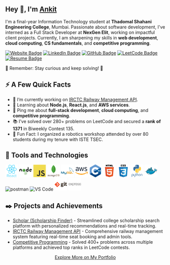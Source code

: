 <h2>Hey 👋, I'm <a href="https://lustrous-cucurucho-d9485f.netlify.app/">Ankit</a></h2>  
<p>I'm a final-year Information Technology student at <strong>Thadomal Shahani Engineering College</strong>, Mumbai. Passionate about software development, I've interned as a Full Stack Developer at <strong>NexGen Elit</strong>, working on impactful client projects. Currently, I am sharpening my skills in <strong>web development</strong>, <strong>cloud computing</strong>, <strong>CS fundamentals</strong>, and <strong>competitive programming</strong>.</p>  

<p>
<a href="https://lustrous-cucurucho-d9485f.netlify.app/"><img src="https://img.shields.io/badge/-Portfolio-4E69C8?style=flat-square&labelColor=4E69C8&logo=Firefox&link=https://lustrous-cucurucho-d9485f.netlify.app/" alt="Website Badge"></a>
<a href="https://www.linkedin.com/in/ankit-dubey-8975681ba/"><img src="https://img.shields.io/badge/-@AnkitDubey-0077B5?style=flat-square&labelColor=0077B5&logo=LinkedIn&link=https://www.linkedin.com/in/ankit-dubey-8975681ba/" alt="LinkedIn Badge"></a>
<a href="https://github.com/ankitdubetsec"><img src="https://img.shields.io/badge/-@ankitdubetsec-0A0A0A?style=flat-square&labelColor=0A0A0A&logo=GitHub&link=https://github.com/ankitdubetsec" alt="GitHub Badge"></a>
<a href="https://leetcode.com/ankitdubetsec/"><img src="https://img.shields.io/badge/-@AnkitDubey-FFA116?style=flat-square&labelColor=FFA116&logo=leetcode&link=https://leetcode.com/ankitdubetsec/" alt="LeetCode Badge"></a>
  <a href="https://drive.google.com/file/d/1zUnREXiAM8Wo7zM_NljlBwTz27oHseAH/view?usp=sharing">
    <img src="https://img.shields.io/badge/-Resume-4CAF50?style=flat-square&labelColor=4CAF50&logo=pdf&link=https://github.com/username/username/raw/main/resume.pdf" alt="Resume Badge">
  </a>
</p>  

<p>🍌 Remember: Stay curious and keep solving! 🍌</p>  


<h2>⚡️ A Few Quick Facts</h2>  
<ul>  
<li>🔭 I’m currently working on <a href="https://github.com/ankitdubetsec/IRCTC_API">IRCTC Railway Management API</a>.</li>  
<li>🧐 Learning about <strong>Node.js</strong>, <strong>React.js</strong>, and <strong>AWS services</strong>.</li>  
<li>💬 Ping me about <strong>full-stack development</strong>, <strong>cloud computing</strong>, and <strong>competitive programming</strong>.</li>  
<li>📚 I’ve solved over 280+ problems on LeetCode and secured a <strong>rank of 1371</strong> in Biweekly Contest 135.</li>  
<li>🎉 Fun Fact: I organized a robotics workshop attended by over 80 students during my tenure with ISTE TSEC.</li>  
</ul>  

<h2>🚀 Tools and Technologies</h2>  
<p align="left">  
<img src="https://raw.githubusercontent.com/devicons/devicon/master/icons/react/react-original-wordmark.svg" alt="react" width="40" height="40" />  
<img src="https://raw.githubusercontent.com/devicons/devicon/master/icons/nodejs/nodejs-original-wordmark.svg" alt="nodejs" width="40" height="40" />  
<img src="https://raw.githubusercontent.com/devicons/devicon/master/icons/javascript/javascript-original.svg" alt="javascript" width="40" height="40" />  
<img src="https://raw.githubusercontent.com/devicons/devicon/master/icons/mongodb/mongodb-original-wordmark.svg" alt="mongodb" width="40" height="40" />  
<img src="https://raw.githubusercontent.com/devicons/devicon/master/icons/mysql/mysql-original-wordmark.svg" alt="mysql" width="40" height="40" />  
<img src="https://raw.githubusercontent.com/devicons/devicon/master/icons/amazonwebservices/amazonwebservices-original-wordmark.svg" alt="aws" width="40" height="40" />  
<img src="https://raw.githubusercontent.com/devicons/devicon/master/icons/cplusplus/cplusplus-original.svg" alt="c++" width="40" height="40" />  
<img src="https://raw.githubusercontent.com/devicons/devicon/master/icons/html5/html5-original-wordmark.svg" alt="html5" width="40" height="40" />  
<img src="https://raw.githubusercontent.com/devicons/devicon/master/icons/css3/css3-original-wordmark.svg" alt="css3" width="40" height="40" />  
<img src="https://raw.githubusercontent.com/devicons/devicon/master/icons/python/python-original-wordmark.svg" alt="python" width="40" height="40" />  
<img src="https://raw.githubusercontent.com/devicons/devicon/master/icons/docker/docker-original.svg" alt="docker" width="40" height="40" />  
<img src="https://www.vectorlogo.zone/logos/getpostman/getpostman-icon.svg" alt="postman" width="40" height="40" />  
<img src="https://www.vectorlogo.zone/logos/visualstudio_code/visualstudio_code-icon.svg" alt="VS Code" width="40" height="40" />  
<img src="https://raw.githubusercontent.com/devicons/devicon/master/icons/git/git-original-wordmark.svg" alt="git" width="40" height="40" />  
<img src="https://raw.githubusercontent.com/devicons/devicon/master/icons/express/express-original-wordmark.svg" alt="express" width="40" height="40" />  
</p>  

<h2>✒️ Projects and Achievements</h2>  
<ul>  
<li><a href="https://github.com/ankitdubetsec/scholarship-finder">Scholar (Scholarship Finder)</a> - Streamlined college scholarship search platform with personalized recommendations and real-time tracking.</li>  
<li><a href="https://github.com/ankitdubetsec/IRCTC_API">IRCTC Railway Management API</a> - Comprehensive railway management system featuring real-time seat booking and admin tools.</li>  
<li><a href="https://leetcode.com/ankitdubetsec/">Competitive Programming</a> - Solved 400+ problems across multiple platforms and achieved top ranks in LeetCode contests.</li>  
</ul>  

<p align="center"><a href="https://lustrous-cucurucho-d9485f.netlify.app/">Explore More on My Portfolio</a></p>
